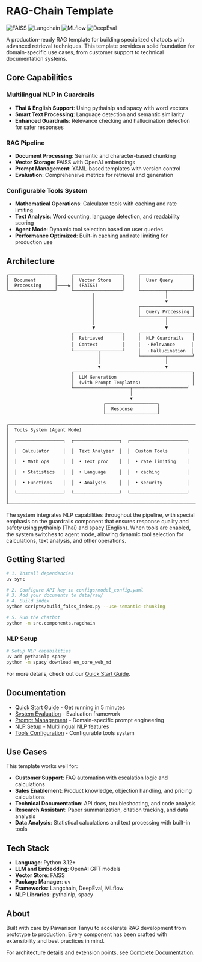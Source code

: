 # RAG-Chain Template

![FAISS](https://img.shields.io/badge/FAISS-blue?style=flat-square)
![Langchain](https://img.shields.io/badge/Framework-Langchain-green?style=flat-square&logo=langchain)
![MLflow](https://img.shields.io/badge/MLOps-MLflow-orange?style=flat-square&logo=mlflow)
![DeepEval](https://img.shields.io/badge/Evaluation-DeepEval-purple?style=flat-square)

A production-ready RAG template for building specialized chatbots with advanced retrieval techniques. This template provides a solid foundation for domain-specific use cases, from customer support to technical documentation systems.

## Core Capabilities

### Multilingual NLP in Guardrails
- **Thai & English Support**: Using pythainlp and spacy with word vectors
- **Smart Text Processing**: Language detection and semantic similarity
- **Enhanced Guardrails**: Relevance checking and hallucination detection for safer responses

### RAG Pipeline
- **Document Processing**: Semantic and character-based chunking
- **Vector Storage**: FAISS with OpenAI embeddings
- **Prompt Management**: YAML-based templates with version control
- **Evaluation**: Comprehensive metrics for retrieval and generation

### Configurable Tools System
- **Mathematical Operations**: Calculator tools with caching and rate limiting
- **Text Analysis**: Word counting, language detection, and readability scoring
- **Agent Mode**: Dynamic tool selection based on user queries
- **Performance Optimized**: Built-in caching and rate limiting for production use

## Architecture

```
┌─────────────────┐     ┌──────────────────┐     ┌───────────────────┐
│  Document       │     │  Vector Store    │     │  User Query       │
│  Processing     │────▶│  (FAISS)         │     │                   │
└─────────────────┘     └──────────────────┘     └─────────┬─────────┘
                                │                          │
                                │                          ▼
                                │                ┌───────────────────┐
                                │                │  Query Processing │
                                │                └─────────┬─────────┘
                                │                          │
                                ▼                          ▼
                        ┌──────────────────┐     ┌───────────────────┐
                        │  Retrieved       │     │  NLP Guardrails   │
                        │  Context         │     │  ・Relevance      │
                        └─────────┬────────┘     │  ・Hallucination  │
                                  │              └─────────┬─────────┘
                                  │                        │
                                  ▼                        ▼
                        ┌────────────────────────────────────────────┐
                        │  LLM Generation                            │
                        │  (with Prompt Templates)                   │
                        └─────────────────────┬────────────────────┘
                                              │
                                              ▼
                                    ┌───────────────────┐
                                    │  Response         │
                                    └───────────────────┘

┌─────────────────────────────────────────────────────────────────────┐
│  Tools System (Agent Mode)                                          │
│  ┌─────────────────┐  ┌─────────────────┐  ┌─────────────────────┐  │
│  │  Calculator     │  │  Text Analyzer  │  │  Custom Tools       │  │
│  │  • Math ops     │  │  • Text proc    │  │  • rate limiting    │  │
│  │  • Statistics   │  │  • Language     │  │  • caching          │  │
│  │  • Functions    │  │  • Analysis     │  │  • security         │  │
│  └─────────────────┘  └─────────────────┘  └─────────────────────┘  │
└─────────────────────────────────────────────────────────────────────┘
```

The system integrates NLP capabilities throughout the pipeline, with special emphasis on the guardrails component that ensures response quality and safety using pythainlp (Thai) and spacy (English). When tools are enabled, the system switches to agent mode, allowing dynamic tool selection for calculations, text analysis, and other operations.

## Getting Started

```bash
# 1. Install dependencies
uv sync

# 2. Configure API key in configs/model_config.yaml
# 3. Add your documents to data/raw/
# 4. Build index
python scripts/build_faiss_index.py --use-semantic-chunking

# 5. Run the chatbot
python -m src.components.ragchain
```

### NLP Setup

```bash
# Setup NLP capabilities
uv add pythainlp spacy
python -m spacy download en_core_web_md
```

For more details, check out our [Quick Start Guide](docs/quickstart.md).

## Documentation

- [Quick Start Guide](docs/quickstart.md) - Get running in 5 minutes
- [System Evaluation](docs/evaluation.md) - Evaluation framework
- [Prompt Management](docs/prompts.md) - Domain-specific prompt engineering
- [NLP Setup](docs/nlp_setup.md) - Multilingual NLP features
- [Tools Configuration](docs/tools_configuration.md) - Configurable tools system

## Use Cases

This template works well for:

- **Customer Support**: FAQ automation with escalation logic and calculations
- **Sales Enablement**: Product knowledge, objection handling, and pricing calculations
- **Technical Documentation**: API docs, troubleshooting, and code analysis
- **Research Assistant**: Paper summarization, citation tracking, and data analysis
- **Data Analysis**: Statistical calculations and text processing with built-in tools

## Tech Stack

- **Language**: Python 3.12+
- **LLM and Embedding**: OpenAI GPT models
- **Vector Store**: FAISS
- **Package Manager**: uv
- **Frameworks**: Langchain, DeepEval, MLflow
- **NLP Libraries**: pythainlp, spacy

## About

Built with care by Pawarison Tanyu to accelerate RAG development from prototype to production. Every component has been crafted with extensibility and best practices in mind.

For architecture details and extension points, see [Complete Documentation](docs/README.md).
 